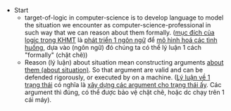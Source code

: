 - Start
  - target-of-logic in computer-science is to develop language to model the situation we encounter as computer-science-professional
  in such way that we can reason about them formally.
  (<ins>mục đích của logic trong KHMT</ins> là <ins>phát triển 1 ngôn ngữ</ins>  để <ins>mô hình hoá các tình huống</ins>, dựa vào (ngôn ngữ) đó chúng ta có thể lý luận 1 cách "formally" (chặt chẽ))
  - Reason (lý luận) about situation mean constructing arguments <ins>about them (about situation)</ins>. So that argument
  are valid and can be defended rigorously, or executed by on a machine. (<ins>Lý luận về 1 trạng thái</ins> có nghĩa là 
  <ins>xây dựng các argument cho trạng thái ấy</ins>. Các argument thì đúng, có thể được bảo vệ chặt chẽ, hoặc dc chạy trên 1 cái máy). 
  
